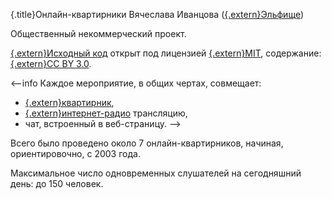 
{.title}Онлайн-квартирники Вячеслава Иванцова ([{.extern}Эльфище](http://folk.poesie.ru/wiki/index.php/%D0%AD%D0%BB%D1%8C%D1%84%D0%B8%D1%89%D0%B5))

Общественный некоммерческий проект.

[{.extern}Исходный код](https://github.com/elfische-ru/source) открыт под лицензией [{.extern}MIT](http://ru.wikipedia.org/wiki/%D0%9B%D0%B8%D1%86%D0%B5%D0%BD%D0%B7%D0%B8%D1%8F_MIT), содержание: [{.extern}CC BY 3.0](http://creativecommons.org/licenses/by/3.0/deed.ru).

<--info
Каждое мероприятие, в общих чертах, совмещает:

- [{.extern}квартирник](http://ru.wikipedia.org/wiki/%D0%9A%D0%B2%D0%B0%D1%80%D1%82%D0%B8%D1%80%D0%BD%D0%B8%D0%BA),
- [{.extern}интернет-радио](http://ru.wikipedia.org/wiki/%D0%98%D0%BD%D1%82%D0%B5%D1%80%D0%BD%D0%B5%D1%82-%D0%B2%D0%B5%D1%89%D0%B0%D0%BD%D0%B8%D0%B5) трансляцию,
- чат, встроенный в веб-страницу.
-->

Всего было проведено около 7 онлайн-квартирников, начиная, ориентировочно, с 2003 года.

Максимальное число одновременных слушателей на сегодняшний день: до 150 человек.

